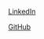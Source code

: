 [LinkedIn](https://www.linkedin.com/in/edgardojcabezas/)

[GitHub](http://github.com/edgardocabezas)
